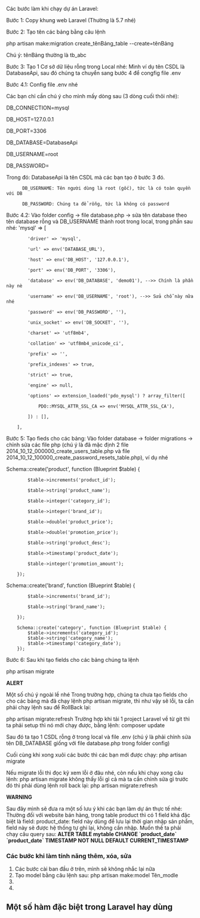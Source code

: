 Các bước làm khi chạy dự án Laravel:

Bước 1: Copy khung web Laravel (Thường là 5.7 nhé)

Bước 2: Tạo tên các bảng bằng câu lệnh

php artisan make:migration create_tênBảng_table --create=tênBảng

Chú ý: tênBảng thường là tb_abc

Bước 3: Tạo 1 Cơ sở dữ liệu rỗng trong Local nhé:
Mình ví dụ tên CSDL là DatabaseApi, sau đó chúng ta chuyển sang bước 4 để congfig file .env

Bước 4.1: Config file .env nhé

Các bạn chỉ cần chú ý cho mình mấy dòng sau (3 dòng cuối thôi nhé):

DB_CONNECTION=mysql

DB_HOST=127.0.0.1

DB_PORT=3306

DB_DATABASE=DatabaseApi

DB_USERNAME=root

DB_PASSWORD=

Trong đó: DatabaseApi là tên CSDL mà các bạn tạo ở bước 3 đó.

          DB_USERNAME: Tên người dùng là root (gốc), tức là có toàn quyền với DB
          
          DB_PASSWORD: Chúng ta để rỗng, tức là không có password
  
  
Bước 4.2: Vào folder config -> file database.php ->  sửa tên database theo tên database rỗng và DB_USERNAME thành root trong local, trong phần sau nhé:
'mysql' => [

            'driver' => 'mysql',
            
            'url' => env('DATABASE_URL'),
            
            'host' => env('DB_HOST', '127.0.0.1'),
            
            'port' => env('DB_PORT', '3306'),
            
            'database' => env('DB_DATABASE', 'demo01'), -->> Chính là phần này nè
            
            'username' => env('DB_USERNAME', 'root'), -->> Sửa chỗ này nữa nhé
            
            'password' => env('DB_PASSWORD', ''),
            
            'unix_socket' => env('DB_SOCKET', ''),
            
            'charset' => 'utf8mb4',
            
            'collation' => 'utf8mb4_unicode_ci',
            
            'prefix' => '',
            
            'prefix_indexes' => true,
            
            'strict' => true,
            
            'engine' => null,
            
            'options' => extension_loaded('pdo_mysql') ? array_filter([
            
                PDO::MYSQL_ATTR_SSL_CA => env('MYSQL_ATTR_SSL_CA'),
                
            ]) : [],
            
        ],
          
Bước 5: Tạo fieds cho các bảng:
Vào folder database -> folder migrations -> chỉnh sửa các file php (chú ý là đã mặc định 2 file 2014_10_12_000000_create_users_table.php và file 2014_10_12_100000_create_password_resets_table.php), ví dụ nhé

Schema::create('product', function (Blueprint $table) {

            $table->increments('product_id');
            
            $table->string('product_name');
            
            $table->integer('category_id');
            
            $table->integer('brand_id');
            
            $table->double('product_price');
            
            $table->double('promotion_price');
            
            $table->string('product_desc');
            
            $table->timestamp('product_date');
            
            $table->integer('promotion_amount');
            
        });

Schema::create('brand', function (Blueprint $table) {

            $table->increments('brand_id');
            
            $table->string('brand_name');
            
        });
        
        Schema::create('category', function (Blueprint $table) {
            $table->increments('category_id');
            $table->string('category_name');
            $table->timestamp('category_date');
        });



Bước 6: Sau khi tạo fields cho các bảng chúng ta lệnh

php artisan migrate

**ALERT**

Một số chú ý ngoài lề nhé
Trong trường hợp, chúng ta chưa tạo fields cho cho các bảng mà đã chạy lệnh php artisan migrate, thì như vậy sẽ lỗi, ta cần phải chạy lệnh sau để RollBack lại:

php artisan migrate:refresh
Trường hợp khi tải 1 project Laravel về từ git thì ta phải setup thì nó mới chạy được, bằng lệnh: composer update

Sau đó ta tạo 1 CSDL rỗng ở trong local và file .env (chú ý là phải chỉnh sửa tên DB_DATABASE giống với file database.php trong folder config)

Cuối cùng khi xong xuôi các bước thì các bạn mới được chạy: php artisan migrate

Nếu migrate lỗi thì đọc kỹ xem lỗi ở đâu nhé, còn nếu khi chạy xong câu lệnh: php artisan migrate không thấy lỗi gì cả mà ta cần chỉnh sửa gì trước đó thì phải dùng lệnh roll back lại: php artisan migrate:refresh

**WARNING**

Sau đây mình sẽ đưa ra một số lưu ý khi các bạn làm dự án thực tế nhé:
Thường đối với website bán hàng, trong table product thì có 1 field khá đặc biệt là field: product_date: field này dùng để lưu lại thời gian nhập sản phẩm, field này sẽ được hệ thống tự ghi lại, không cần nhập. Muốn thế ta phải chạy câu query sau: <b>ALTER TABLE mytable CHANGE \`product_date\` \`product_date\` TIMESTAMP NOT NULL DEFAULT CURRENT_TIMESTAMP</b>


<h3>Các bước khi làm tính năng thêm, xóa, sửa</h3>
<ol style="1">
          <li>Các bước cài ban đầu ở trên, mình sẽ không nhắc lại nữa</li>
          <li>Tạo model bằng câu lệnh sau: php artisan make:model Tên_modle</li>
          <li></li>
          <li></li>
</ol>

<h2>Một số hàm đặc biệt trong Laravel hay dùng</h2>
<ol style="1>
          <li></li>value="{{ old('product_name') }}"
</ol>
